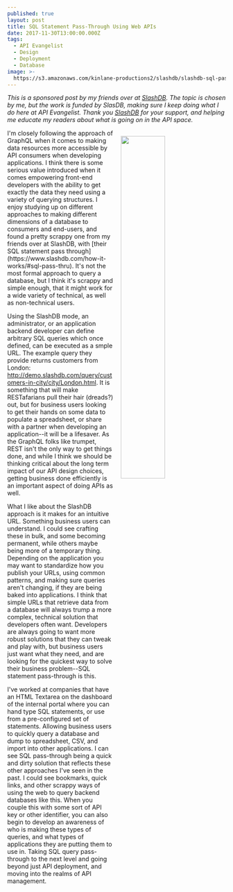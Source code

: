 ```yaml
---
published: true
layout: post
title: SQL Statement Pass-Through Using Web APIs
date: 2017-11-30T13:00:00.000Z
tags:
  - API Evangelist
  - Design
  - Deployment
  - Database
image: >-
  https://s3.amazonaws.com/kinlane-productions2/slashdb/slashdb-sql-pass-through-mode.png
---
```

_This is a sponsored post by my friends over at [SlashDB](https://www.slashdb.com/). The topic is chosen by me, but the work is funded by SlasDB, making sure I keep doing what I do here at API Evangelist. Thank you [SlashDB](https://www.slashdb.com/) for your support, and helping me educate my readers about what is going on in the API space._

<p><a href="https://www.slashdb.com/how-it-works/#sql-pass-thru"><img src="https://s3.amazonaws.com/kinlane-productions2/slashdb/slashdb-sql-pass-through-mode.png" align="right" width="45%" style="padding: 15px;" /></a></p>I'm closely following the approach of GraphQL when it comes to making data resources more accessible by API consumers when developing applications. I think there is some serious value introduced when it comes empowering front-end developers with the ability to get exactly the data they need using a variety of querying structures. I enjoy studying up on different approaches to making different dimensions of a database to consumers and end-users, and found a pretty scrappy one from my friends over at SlashDB, with [their SQL statement pass through](https://www.slashdb.com/how-it-works/#sql-pass-thru). It's not the most formal approach to query a database, but I think it's scrappy and simple enough, that it might work for a wide variety of technical, as well as non-technical users.

Using the SlashDB mode, an administrator, or an application backend developer can define arbitrary SQL queries which once defined, can be executed as a smple URL. The example query they provide returns customers from London: http://demo.slashdb.com/query/customers-in-city/city/London.html. It is something that will make RESTafarians pull their hair (dreads?) out, but for business users looking to get their hands on some data to populate a spreadsheet, or share with a partner when developing an application--it will be a lifesaver. As the GraphQL folks like trumpet, REST isn't the only way to get things done, and while I think we should be thinking critical about the long term impact of our API design choices, getting business done efficiently is an important aspect of doing APIs as well.

What I like about the SlashDB approach is it makes for an intuitive URL. Something business users can understand. I could see crafting these in bulk, and some becoming permanent, while others maybe being more of a temporary thing. Depending on the application you may want to standardize how you publish your URLs, using common patterns, and making sure queries aren't changing, if they are being baked into applications. I think that simple URLs that retrieve data from a database will always trump a more complex, technical solution that developers often want. Developers are always going to want more robust solutions that they can tweak and play with, but business users just want what they need, and are looking for the quickest way to solve their business problem--SQL statement pass-through is this.

I've worked at companies that have an HTML Textarea on the dashboard of the internal portal where you can hand type SQL statements, or use from a pre-configured set of statements. Allowing business users to quickly query a database and dump to spreadsheet, CSV, and import into other applications. I can see SQL pass-through being a quick and dirty solution that reflects these other approaches I've seen in the past. I could see bookmarks, quick links, and other scrappy ways of using the web to query backend databases like this. When you couple this with some sort of API key or other identifier, you can also begin to develop an awareness of who is making these types of queries, and what types of applications they are putting them to use in. Taking SQL query pass-through to the next level and going beyond just API deployment, and moving into the realms of API management.
